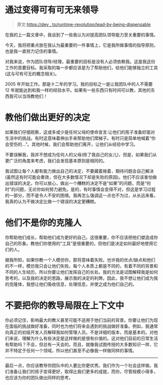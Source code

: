# 通过变得可有可无来领导

> 原文:[https://dev . to/runtime-revolution/lead-by-being-dispensable](https://dev.to/runtime-revolution/lead-by-becoming-dispensable)

在我的上一篇文章中，我谈到了一些我认为对提高团队领导能力至关重要的事情。

今天，我将把重点放在我认为最重要的一件事情上，它是我所做事情的指导原则，也是我一直努力记住的事情。

对我来说，作为团队领导/经理，最重要的目标是没有人必须依赖我。这是我这份工作的首要目标。我采取的每一步都应该是为了帮助他们，给他们能够独立的工具(这与可有可无的概念相关)。

2005 年开始工作。那是十二年的学习。我的目标之一是让我团队中的人不需要 12 年就能达到和我一样的经验水平。如果有一些东西只有时间可以教，其他的东西我可以当场教他们！

# 教他们做出更好的决定

如果我们仔细观察，这或多或少是任何父母的使命宣言:让他们的孩子准备好面对生活中的挑战。有时这意味着伸出手来帮助他们爬梯子。有时只是简单地喊着“你会受伤的…”。其他时候，我们会帮助他们离开，让他们从经验中学习。

不要误解我，我并不想成为任何人的父母(除了我自己的女儿)，但是，如果我们从更广泛的角度来考虑，我们会发现基本原则是相同的。

我试图让每个人都有能力做出自己的决定，不要藏着掖着，期待问题会自己解决(虽然这有时可能会奏效，但在大多数情况下却是失败的原因)。他们不应该害怕做出错误的决定。你可以放心，做出一个糟糕的决定不是“如果”的问题，而是“何时”的问题，无论你如何努力避免。是的，有时事情会变得不对，但这是学习过程的一部分，而不是令人不安的困境。我再怎么强调这一点也不为过，从长远来看，我真的认为不做决定比做一个错误的决定更糟糕。

# 他们不是你的克隆人

你帮助他们成长，帮助他们成为更好的自己。这很重要，你不应该把他们塑造成你自己的形象。教他们你使用的“工具”是很重要的，但他们是决定如何最好地使用它们的人。

据我所知，如果你教一个人模仿你，那将意味着失败。也许我的优点/缺点和他们的不一样，模仿我只会让他们失败。每个人本质上都是不同的，有着不同的背景和不同的人生经历，所以你要让他们发挥自己的长处。我的方法是试图解释我是如何思考的，以及我的决定的思路，展示我的决定的利弊。因此，我不想让他们成为我的克隆体，我想让他们吸收信息，处理信息，并使之成为他们自己的。

# 不要把你的教导局限在上下文中

你必须记住，影响最大的教义甚至可能不适用于他们当前的背景。你要让他们为现在面临的挑战做好准备，同时也为他们将来会遇到的挑战做好准备。例如，我通常向真正的初级开发人员解释我如何管理人员。不是详细的版本，而是基本的。对他们来说，理解为什么有些决定是这样做的是很有价值的。这对他们目前的日常生活有帮助吗？不会，但总有一天会的。而且，就像我试图传授的大多数知识一样，它并不特定于任何一个领域，所以他们甚至不必像我一样做同样的事情。

* * *

最后一点，你应该教导你团队中的人要比你更优秀。我们作为一个社会这样做。我们准备让我们的孩子变得更好，取得比我们更多的成就，而你，尽管规模小得多，也应该为你的团队做出同样的思考。